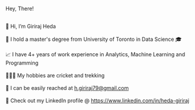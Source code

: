 Hey, There!

<br> 👋 Hi, I’m Giriraj Heda </br>
<br> 🏫 I hold a master's degree from University of Toronto in Data Science 🎓 </br>
<br> 📈 I have 4+ years of work experience in Analytics, Machine Learning and Programming <br>
<br> 🤾🏻‍♂️ My hobbies are cricket and trekking </br>
<br> 📩 I can be easily reached at h.giriraj79@gmail.com </br>
<br> 🔗 Check out my LinkedIn profile @ https://www.linkedin.com/in/heda-giriraj </br>
